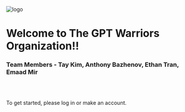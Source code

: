 <html>
<body>
    <div class="main">
        <div class="container">
            <div class="header">
                <img src="https://github.com/The-GPT-Warriors/ASLFrontend/assets/107821010/a767e359-1bb9-4fda-86f6-3e870d85938e" alt="logo" class="logo">
                <h1 class="title">Welcome to The GPT Warriors Organization!!</h1>
            </div>
            <div class="main">
                <h3 class="description1">Team Members - Tay Kim, Anthony Bazhenov, Ethan Tran, Emaad Mir</h3>
                <br>
                <br>
                <p class="description2">To get started, please log in or make an account.</p>
        </div>
    </div>
</body>
</html>